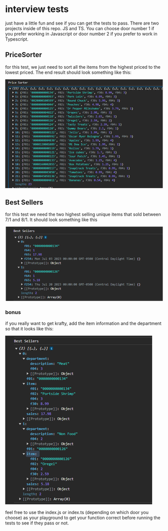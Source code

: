 # interview tests

just have a little fun and see if you can get the tests to pass. There are two projects inside of this repo. JS and TS. You can choose door number 1 if you prefer working in Javascript or door number 2 if you prefer to work in Typescript.

## PriceSorter

for this test, we just need to sort all the items from the highest priced to the lowest priced. The end result should look something  like this:

![alt priceSorter](images/priceSorter.png)

##  Best Sellers

for this test we need the two highest selling unique items that sold between 7/1 and 8/1. It should look something like this

![alt bestselling](images/bestSellers.png)

### bonus

if you really want to get krafty, add the item information and the department so that it looks like this:

![alt bonus](images/bestsellingbonus.png)

feel free to use the index.js or index.ts (depending on which door you choose) as your playground to get your function correct before running the tests to see if they pass or not.

